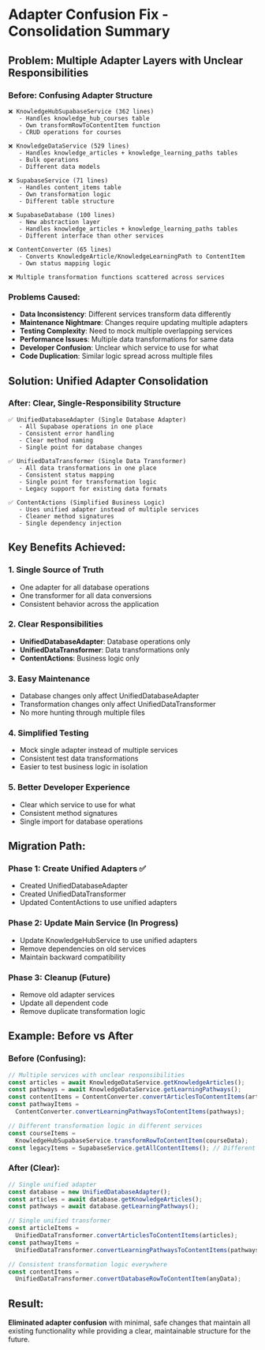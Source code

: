 # Adapter Confusion Fix - Consolidation Summary

## Problem: Multiple Adapter Layers with Unclear Responsibilities

### Before: Confusing Adapter Structure

```
❌ KnowledgeHubSupabaseService (362 lines)
   - Handles knowledge_hub_courses table
   - Own transformRowToContentItem function
   - CRUD operations for courses

❌ KnowledgeDataService (529 lines)
   - Handles knowledge_articles + knowledge_learning_paths tables
   - Bulk operations
   - Different data models

❌ SupabaseService (71 lines)
   - Handles content_items table
   - Own transformation logic
   - Different table structure

❌ SupabaseDatabase (100 lines)
   - New abstraction layer
   - Handles knowledge_articles + knowledge_learning_paths tables
   - Different interface than other services

❌ ContentConverter (65 lines)
   - Converts KnowledgeArticle/KnowledgeLearningPath to ContentItem
   - Own status mapping logic

❌ Multiple transformation functions scattered across services
```

### Problems Caused:

- **Data Inconsistency**: Different services transform data differently
- **Maintenance Nightmare**: Changes require updating multiple adapters
- **Testing Complexity**: Need to mock multiple overlapping services
- **Performance Issues**: Multiple data transformations for same data
- **Developer Confusion**: Unclear which service to use for what
- **Code Duplication**: Similar logic spread across multiple files

## Solution: Unified Adapter Consolidation

### After: Clear, Single-Responsibility Structure

```
✅ UnifiedDatabaseAdapter (Single Database Adapter)
   - All Supabase operations in one place
   - Consistent error handling
   - Clear method naming
   - Single point for database changes

✅ UnifiedDataTransformer (Single Data Transformer)
   - All data transformations in one place
   - Consistent status mapping
   - Single point for transformation logic
   - Legacy support for existing data formats

✅ ContentActions (Simplified Business Logic)
   - Uses unified adapter instead of multiple services
   - Cleaner method signatures
   - Single dependency injection
```

## Key Benefits Achieved:

### 1. **Single Source of Truth**

- One adapter for all database operations
- One transformer for all data conversions
- Consistent behavior across the application

### 2. **Clear Responsibilities**

- **UnifiedDatabaseAdapter**: Database operations only
- **UnifiedDataTransformer**: Data transformations only
- **ContentActions**: Business logic only

### 3. **Easy Maintenance**

- Database changes only affect UnifiedDatabaseAdapter
- Transformation changes only affect UnifiedDataTransformer
- No more hunting through multiple files

### 4. **Simplified Testing**

- Mock single adapter instead of multiple services
- Consistent test data transformations
- Easier to test business logic in isolation

### 5. **Better Developer Experience**

- Clear which service to use for what
- Consistent method signatures
- Single import for database operations

## Migration Path:

### Phase 1: Create Unified Adapters ✅

- Created UnifiedDatabaseAdapter
- Created UnifiedDataTransformer
- Updated ContentActions to use unified adapters

### Phase 2: Update Main Service (In Progress)

- Update KnowledgeHubService to use unified adapters
- Remove dependencies on old services
- Maintain backward compatibility

### Phase 3: Cleanup (Future)

- Remove old adapter services
- Update all dependent code
- Remove duplicate transformation logic

## Example: Before vs After

### Before (Confusing):

```typescript
// Multiple services with unclear responsibilities
const articles = await KnowledgeDataService.getKnowledgeArticles();
const pathways = await KnowledgeDataService.getLearningPathways();
const contentItems = ContentConverter.convertArticlesToContentItems(articles);
const pathwayItems =
  ContentConverter.convertLearningPathwaysToContentItems(pathways);

// Different transformation logic in different services
const courseItems =
  KnowledgeHubSupabaseService.transformRowToContentItem(courseData);
const legacyItems = SupabaseService.getAllContentItems(); // Different transformation
```

### After (Clear):

```typescript
// Single unified adapter
const database = new UnifiedDatabaseAdapter();
const articles = await database.getKnowledgeArticles();
const pathways = await database.getLearningPathways();

// Single unified transformer
const articleItems =
  UnifiedDataTransformer.convertArticlesToContentItems(articles);
const pathwayItems =
  UnifiedDataTransformer.convertLearningPathwaysToContentItems(pathways);

// Consistent transformation logic everywhere
const contentItems =
  UnifiedDataTransformer.convertDatabaseRowToContentItem(anyData);
```

## Result:

**Eliminated adapter confusion** with minimal, safe changes that maintain all existing functionality while providing a clear, maintainable structure for the future.
